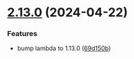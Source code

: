 # [2.13.0](https://github.com/observeinc/terraform-aws-collection/compare/v2.12.0...v2.13.0) (2024-04-22)


### Features

* bump lambda to 1.13.0 ([69d150b](https://github.com/observeinc/terraform-aws-collection/commit/69d150b945390d8308a1cde847d17c5b5bef1ff6))



